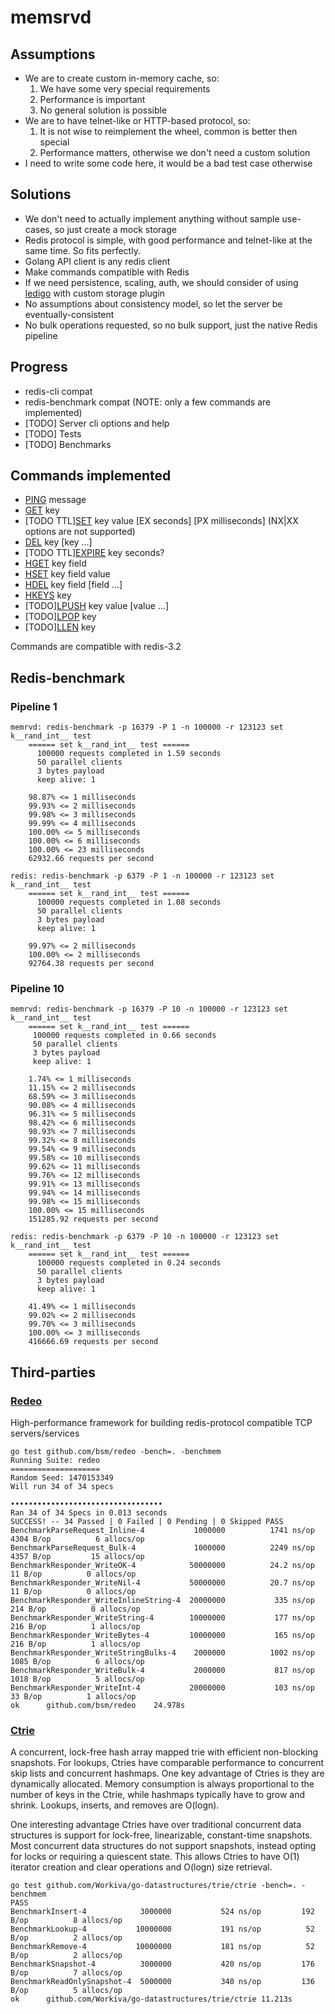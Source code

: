 # memsrvd

## Assumptions
* We are to create custom in-memory cache, so:
  1. We have some very special requirements
  2. Performance is important
  3. No general solution is possible
* We are to have telnet-like or HTTP-based protocol, so:
  1. It is not wise to reimplement the wheel, common is better then special
  2. Performance matters, otherwise we don't need a custom solution
* I need to write some code here, it would be a bad test case otherwise
  
## Solutions
* We don't need to actually implement anything without sample use-cases, so just create a mock storage
* Redis protocol is simple, with good performance and telnet-like at the same time. So fits perfectly.
* Golang API client is any redis client
* Make commands compatible with Redis
* If we need persistence, scaling, auth, we should consider of using [ledigo](https://github.com/siddontang/ledisdb) with custom storage plugin
* No assumptions about consistency model, so let the server be eventually-consistent
* No bulk operations requested, so no bulk support, just the native Redis pipeline

## Progress
* redis-cli compat
* redis-benchmark compat (NOTE: only a few commands are implemented)
* [TODO] Server cli options and help 
* [TODO] Tests
* [TODO] Benchmarks

## Commands implemented
* [PING](http://redis.io/commands/ping) message
* [GET](http://redis.io/commands/get) key
* [TODO TTL][SET](http://redis.io/commands/set) key value [EX seconds] [PX milliseconds]
  (NX|XX options are not supported)
* [DEL](http://redis.io/commands/del) key [key ...]
* [TODO TTL][EXPIRE](http://redis.io/commands/expire) key seconds?
* [HGET](http://redis.io/commands/hget) key field
* [HSET](http://redis.io/commands/hset) key field value
* [HDEL](http://redis.io/commands/hdel) key field [field ...]
* [HKEYS](http://redis.io/commands/hkeys) key
* [TODO][LPUSH](http://redis.io/commands/lpush) key value [value ...]
* [TODO][LPOP](http://redis.io/commands/lpop) key
* [TODO][LLEN](http://redis.io/commands/llen) key

Commands are compatible with redis-3.2

## Redis-benchmark

### Pipeline 1
```
memrvd: redis-benchmark -p 16379 -P 1 -n 100000 -r 123123 set k__rand_int__ test
    ====== set k__rand_int__ test ======
      100000 requests completed in 1.59 seconds
      50 parallel clients
      3 bytes payload
      keep alive: 1
    
    98.87% <= 1 milliseconds
    99.93% <= 2 milliseconds
    99.98% <= 3 milliseconds
    99.99% <= 4 milliseconds
    100.00% <= 5 milliseconds
    100.00% <= 6 milliseconds
    100.00% <= 23 milliseconds
    62932.66 requests per second

redis: redis-benchmark -p 6379 -P 1 -n 100000 -r 123123 set k__rand_int__ test
    ====== set k__rand_int__ test ======
      100000 requests completed in 1.08 seconds
      50 parallel clients
      3 bytes payload
      keep alive: 1
    
    99.97% <= 2 milliseconds
    100.00% <= 2 milliseconds
    92764.38 requests per second
```

### Pipeline 10
```
memrvd: redis-benchmark -p 16379 -P 10 -n 100000 -r 123123 set k__rand_int__ test
    ====== set k__rand_int__ test ======
     100000 requests completed in 0.66 seconds
     50 parallel clients
     3 bytes payload
     keep alive: 1
    
    1.74% <= 1 milliseconds
    11.15% <= 2 milliseconds
    68.59% <= 3 milliseconds
    90.08% <= 4 milliseconds
    96.31% <= 5 milliseconds
    98.42% <= 6 milliseconds
    98.93% <= 7 milliseconds
    99.32% <= 8 milliseconds
    99.54% <= 9 milliseconds
    99.58% <= 10 milliseconds
    99.62% <= 11 milliseconds
    99.76% <= 12 milliseconds
    99.91% <= 13 milliseconds
    99.94% <= 14 milliseconds
    99.98% <= 15 milliseconds
    100.00% <= 15 milliseconds
    151285.92 requests per second
   
redis: redis-benchmark -p 6379 -P 10 -n 100000 -r 123123 set k__rand_int__ test
    ====== set k__rand_int__ test ======
      100000 requests completed in 0.24 seconds
      50 parallel clients
      3 bytes payload
      keep alive: 1
    
    41.49% <= 1 milliseconds
    99.02% <= 2 milliseconds
    99.70% <= 3 milliseconds
    100.00% <= 3 milliseconds
    416666.69 requests per second
```
## Third-parties

### [Redeo](https://github.com/bsm/redeo)
High-performance framework for building redis-protocol compatible TCP servers/services
```
go test github.com/bsm/redeo -bench=. -benchmem
Running Suite: redeo
====================
Random Seed: 1470153349
Will run 34 of 34 specs

••••••••••••••••••••••••••••••••••
Ran 34 of 34 Specs in 0.013 seconds
SUCCESS! -- 34 Passed | 0 Failed | 0 Pending | 0 Skipped PASS
BenchmarkParseRequest_Inline-4        	 1000000	      1741 ns/op	    4304 B/op	       6 allocs/op
BenchmarkParseRequest_Bulk-4          	 1000000	      2249 ns/op	    4357 B/op	      15 allocs/op
BenchmarkResponder_WriteOK-4          	50000000	      24.2 ns/op	      11 B/op	       0 allocs/op
BenchmarkResponder_WriteNil-4         	50000000	      20.7 ns/op	      11 B/op	       0 allocs/op
BenchmarkResponder_WriteInlineString-4	20000000	       335 ns/op	     214 B/op	       0 allocs/op
BenchmarkResponder_WriteString-4      	10000000	       177 ns/op	     216 B/op	       1 allocs/op
BenchmarkResponder_WriteBytes-4       	10000000	       165 ns/op	     216 B/op	       1 allocs/op
BenchmarkResponder_WriteStringBulks-4 	 2000000	      1002 ns/op	    1085 B/op	       6 allocs/op
BenchmarkResponder_WriteBulk-4        	 2000000	       817 ns/op	    1018 B/op	       5 allocs/op
BenchmarkResponder_WriteInt-4         	20000000	       103 ns/op	      33 B/op	       1 allocs/op
ok  	github.com/bsm/redeo	24.978s
```

### [Ctrie](github.com/Workiva/go-datastructures)
A concurrent, lock-free hash array mapped trie with efficient non-blocking snapshots. For lookups, Ctries have comparable performance to concurrent skip lists and concurrent hashmaps. One key advantage of Ctries is they are dynamically allocated. Memory consumption is always proportional to the number of keys in the Ctrie, while hashmaps typically have to grow and shrink. Lookups, inserts, and removes are O(logn).

One interesting advantage Ctries have over traditional concurrent data structures is support for lock-free, linearizable, constant-time snapshots. Most concurrent data structures do not support snapshots, instead opting for locks or requiring a quiescent state. This allows Ctries to have O(1) iterator creation and clear operations and O(logn) size retrieval.
```
go test github.com/Workiva/go-datastructures/trie/ctrie -bench=. -benchmem
PASS
BenchmarkInsert-4          	 3000000	       524 ns/op	     192 B/op	       8 allocs/op
BenchmarkLookup-4          	10000000	       191 ns/op	      52 B/op	       2 allocs/op
BenchmarkRemove-4          	10000000	       181 ns/op	      52 B/op	       2 allocs/op
BenchmarkSnapshot-4        	 3000000	       420 ns/op	     176 B/op	       7 allocs/op
BenchmarkReadOnlySnapshot-4	 5000000	       340 ns/op	     136 B/op	       5 allocs/op
ok  	github.com/Workiva/go-datastructures/trie/ctrie	11.213s
```